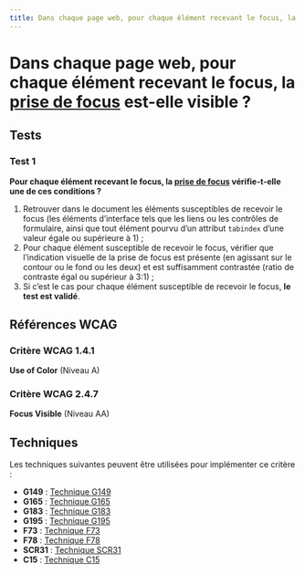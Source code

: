 ```yaml
---
title: Dans chaque page web, pour chaque élément recevant le focus, la [prise de focus](/rgaa/glossaire/prise-de-focus) est-elle visible ?
---
```


# Dans chaque page web, pour chaque élément recevant le focus, la [prise de focus](/rgaa/glossaire/prise-de-focus) est-elle visible ?



## Tests

### Test 1

**Pour chaque élément recevant le focus, la [prise de focus](/rgaa/glossaire/prise-de-focus) vérifie-t-elle une de ces conditions ?**

1. Retrouver dans le document les éléments susceptibles de recevoir le focus (les éléments d’interface tels que les liens ou les contrôles de formulaire, ainsi que tout élément pourvu d’un attribut `tabindex` d’une valeur égale ou supérieure à 1) ;
2. Pour chaque élément susceptible de recevoir le focus, vérifier que l’indication visuelle de la prise de focus est présente (en agissant sur le contour ou le fond ou les deux) et est suffisamment contrastée (ratio de contraste égal ou supérieur à 3:1) ;
3. Si c’est le cas pour chaque élément susceptible de recevoir le focus, **le test est validé**.



## Références WCAG

### Critère WCAG 1.4.1

**Use of Color** (Niveau A)

### Critère WCAG 2.4.7

**Focus Visible** (Niveau AA)



## Techniques

Les techniques suivantes peuvent être utilisées pour implémenter ce critère :

- **G149** : [Technique G149](https://www.w3.org/WAI/WCAG21/Techniques/html/G149)
- **G165** : [Technique G165](https://www.w3.org/WAI/WCAG21/Techniques/html/G165)
- **G183** : [Technique G183](https://www.w3.org/WAI/WCAG21/Techniques/html/G183)
- **G195** : [Technique G195](https://www.w3.org/WAI/WCAG21/Techniques/html/G195)
- **F73** : [Technique F73](https://www.w3.org/WAI/WCAG21/Techniques/html/F73)
- **F78** : [Technique F78](https://www.w3.org/WAI/WCAG21/Techniques/html/F78)
- **SCR31** : [Technique SCR31](https://www.w3.org/WAI/WCAG21/Techniques/html/SCR31)
- **C15** : [Technique C15](https://www.w3.org/WAI/WCAG21/Techniques/html/C15)
